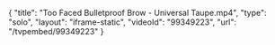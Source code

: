 {
    "title": "Too Faced Bulletproof Brow - Universal Taupe.mp4",
    "type": "solo",
    "layout": "iframe-static",
    "videoId": "99349223",
    "url": "\/tvpembed\/99349223"
}
